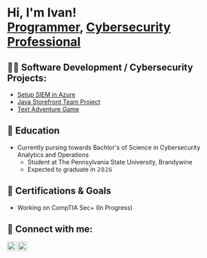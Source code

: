<h1>Hi, I'm Ivan! <br/><a href="https://github.com/ivanmorhunn/">Programmer</a>, <a href="https://www.linkedin.com/in/ivan-morhun-156604203/">Cybersecurity Professional</a></h1>

<h2>👨‍💻 Software Development / Cybersecurity Projects:</h2>

  - [Setup SIEM in Azure](https://github.com/ivanmorhunn/LABURL)
  - [Java Storefront Team Project](https://docs.google.com/presentation/d/1Uq2ZA3L3rWbCwgCyzDzHU7DIFT8h9SyhVeNYDxqp7ao/edit#slide=id.g2331ab6b8d8_0_100)
  - [Text Adventure Game](https://github.com/ivanmorhunn/tex_adv2)

<h2>📖 Education </h2>

- Currently pursing towards Bachlor's of Science in Cybersecurity Analytics and Operations
  - Student at The Pennsylvania State University, Brandywine
  - Expected to graduate in 𝟚𝟘𝟚𝟞

<h2>🪪 Certifications & Goals </h2>

- Working on CompTIA Sec+ (In Progress)

<h2> 🤳 Connect with me:</h2>

[<img align="left" alt="IvanMorhun | LinkedIn" width="22px" src="https://cdn.jsdelivr.net/npm/simple-icons@v3/icons/linkedin.svg" />][linkedin]
[<img align="left" alt="IvanMorhun | Instagram" width="22px" src="https://cdn.jsdelivr.net/npm/simple-icons@v3/icons/instagram.svg" />][instagram]

[instagram]: https://www.instagram.com/ivan.morhun/
[linkedin]: https://github.com/ivanmorhunn/
